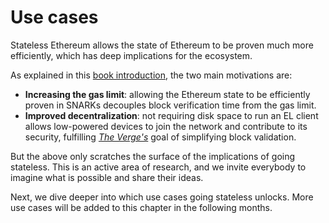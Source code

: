 # Use cases

Stateless Ethereum allows the state of Ethereum to be proven much more efficiently, which has deep implications for the ecosystem.

As explained in this [book introduction](../introduction.md), the two main motivations are:

- **Increasing the gas limit**: allowing the Ethereum state to be efficiently proven in SNARKs decouples block verification time from the gas limit.
- **Improved decentralization**: not requiring disk space to run an EL client allows low-powered devices to join the network and contribute to its security, fulfilling [*The Verge's*](assets/theverge.jpeg) goal of simplifying block validation.

But the above only scratches the surface of the implications of going stateless. This is an active area of research, and we invite everybody to imagine what is possible and share their ideas.

Next, we dive deeper into which use cases going stateless unlocks. More use cases will be added to this chapter in the following months.
